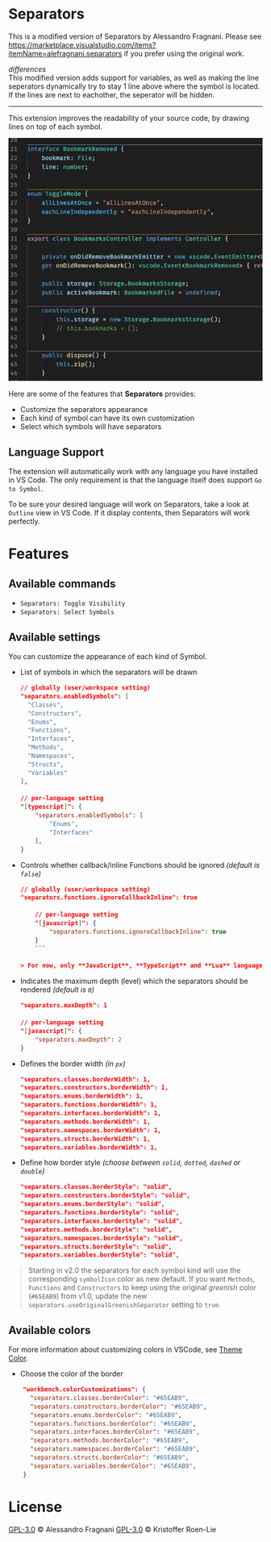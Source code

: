 <!--[![](https://vsmarketplacebadge.apphb.com/version-short/alefragnani.separators.svg)](https://marketplace.visualstudio.com/items?itemName=alefragnani.separators)
[![](https://vsmarketplacebadge.apphb.com/downloads-short/alefragnani.separators.svg)](https://marketplace.visualstudio.com/items?itemName=alefragnani.separators)
[![](https://vsmarketplacebadge.apphb.com/rating-short/alefragnani.separators.svg)](https://marketplace.visualstudio.com/items?itemName=alefragnani.separators)
[![](https://img.shields.io/github/workflow/status/alefragnani/vscode-separators/CI)](https://github.com/alefragnani/vscode-separators/actions?query=workflow%3ACI)-->

<!--<p align="center">
  <br />
  <a title="Learn more about Line Separators" href="http://github.com/roenlie/vscode-line-separators"><img src="https://raw.githubusercontent.com/roenlie/vscode-line-separators/master/images/vscode-separators-logo-readme.png" alt="Separators Logo" width="70%" /></a>
</p>-->

# Separators

This is a modified version of Separators by Alessandro Fragnani.
Please see https://marketplace.visualstudio.com/items?itemName=alefragnani.separators if you prefer using the original work.

_differences_  
This modified version adds support for variables, as well as making the line seperators dynamically try to stay 1 line above where the symbol
is located.
If the lines are next to eachother, the seperator will be hidden.

<hr>

This extension improves the readability of your source code, by drawing lines on top of each symbol.

![Print](images/vscode-separators-print-readme.png)

Here are some of the features that **Separators** provides:

- Customize the separators appearance
- Each kind of symbol can have its own customization
- Select which symbols will have separators

## Language Support

The extension will automatically work with any language you have installed in VS Code. The only requirement is that the language itself does support `Go to Symbol`.

To be sure your desired language will work on Separators, take a look at `Outline` view in VS Code. If it display contents, then Separators will work perfectly.

# Features

## Available commands

- `Separators: Toggle Visibility`
- `Separators: Select Symbols`

## Available settings

You can customize the appearance of each kind of Symbol.

- List of symbols in which the separators will be drawn

  ```json
  // globally (user/workspace setting)
  "separators.enabledSymbols": [
  	"Classes",
  	"Constructors",
  	"Enums",
  	"Functions",
  	"Interfaces",
  	"Methods",
  	"Namespaces",
  	"Structs",
  	"Variables"
  ],

  // per-language setting
  "[typescript]": {
      "separators.enabledSymbols": [
          "Enums",
          "Interfaces"
      ],
  }
  ```

- Controls whether callback/inline Functions should be ignored _(default is `false`)_

  ````json
  // globally (user/workspace setting)
  "separators.functions.ignoreCallbackInline": true

      // per-language setting
      "[javascript]": {
          "separators.functions.ignoreCallbackInline": true
      }
      ```

  > For now, only **JavaScript**, **TypeScript** and **Lua** languages are supported. If you would like to see it on other languages, please open an issue providing details/samples

  ````

- Indicates the maximum depth (level) which the separators should be rendered _(default is `0`)_

  ```json
  "separators.maxDepth": 1

  // per-language setting
  "[javascript]": {
      "separators.maxDepth": 2
  }
  ```

- Defines the border width _(in `px`)_

  ```json
  "separators.classes.borderWidth": 1,
  "separators.constructors.borderWidth": 1,
  "separators.enums.borderWidth": 1,
  "separators.functions.borderWidth": 1,
  "separators.interfaces.borderWidth": 1,
  "separators.methods.borderWidth": 1,
  "separators.namespaces.borderWidth": 1,
  "separators.structs.borderWidth": 1,
  "separators.variables.borderWidth": 1,
  ```

- Define how border style _(choose between `solid`, `dotted`, `dashed` or `double`)_
  ```json
  "separators.classes.borderStyle": "solid",
  "separators.constructors.borderStyle": "solid",
  "separators.enums.borderStyle": "solid",
  "separators.functions.borderStyle": "solid",
  "separators.interfaces.borderStyle": "solid",
  "separators.methods.borderStyle": "solid",
  "separators.namespaces.borderStyle": "solid",
  "separators.structs.borderStyle": "solid",
  "separators.variables.borderStyle": "solid",
  ```

> Starting in v2.0 the separators for each symbol kind will use the corresponding `symbolIcon` color as new default. If you want `Methods`, `Functions` and `Constructors` to keep using the original _greenish_ color (`#65EAB9`) from v1.0, update the new `separators.useOriginalGreenishSeparator` setting to `true`.

## Available colors

For more information about customizing colors in VSCode, see [Theme Color](https://code.visualstudio.com/api/references/theme-color).

- Choose the color of the border

```json
    "workbench.colorCustomizations": {
      "separators.classes.borderColor": "#65EAB9",
      "separators.constructors.borderColor": "#65EAB9",
      "separators.enums.borderColor": "#65EAB9",
      "separators.functions.borderColor": "#65EAB9",
      "separators.interfaces.borderColor": "#65EAB9",
      "separators.methods.borderColor": "#65EAB9",
      "separators.namespaces.borderColor": "#65EAB9",
      "separators.structs.borderColor": "#65EAB9",
      "separators.variables.borderColor": "#65EAB9",
    }
```

# License

[GPL-3.0](LICENSE.md) &copy; Alessandro Fragnani
[GPL-3.0](LICENSE.md) &copy; Kristoffer Roen-Lie
